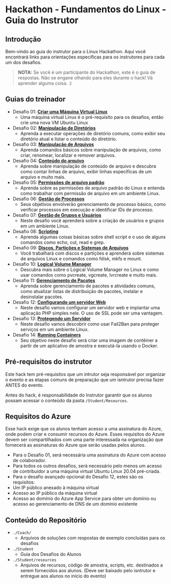 # Hackathon - Fundamentos do Linux - Guia do Instrutor

## Introdução
Bem-vindo ao guia do instrutor para o Linux Hackathon. Aqui você encontrará links para orientações específicas para os instrutores para cada um dos desafios.

> **NOTA:** Se você é um participante do Hackathon, este é o guia de respostas. Não se engane olhando para eles durante o hack! Vá aprender alguma coisa. :)

## Guias do treinador
* Desafio 01: **[Criar uma Máquina Virtual Linux](../Coach/Solution-01.md)**
   - Uma máquina virtual Linux é o pré-requisito para os desafios, então crie uma nova VM Ubuntu Linux
* Desafio 02: **[Manipulação de Diretórios](../Coach/Solution-02.md)**
   - Aprenda a executar operações de diretório comuns, como exibir seu diretório atual e listar o conteúdo do diretório.
* Desafio 03: **[Manipulação de Arquivos](../Coach/Solution-03.md)**
   - Aprenda comandos básicos sobre manipulação de arquivos, como criar, renomear, localizar e remover arquivos.
* Desafio 04: **[Conteúdo do arquivo](../Coach/Solution-04.md)**
   - Aprenda sobre manipulação de conteúdo de arquivo e descubra como contar linhas de arquivo, exibir linhas específicas de um arquivo e muito mais.
* Desafio 05: **[Permissões de arquivo padrão](../Coach/Solution-05.md)**
   - Aprenda sobre as permissões de arquivo padrão do Linux e entenda como trabalhar com permissão de arquivo em um ambiente Linux.
* Desafio 06: **[Gestão de Processos](../Coach/Solution-06.md)**
   - Seus objetivos envolverão gerenciamento de processo básico, como verificar processos em execução e identificar IDs de processo.
* Desafio 07: **[Gestão de Grupos e Usuários](../Coach/Solution-07.md)**
   - Neste desafio você aprenderá sobre a criação de usuários e grupos em um ambiente Linux.
* Desafio 08: **[Scripting](../Coach/Solution-08.md)**
   - Aprenda algumas coisas básicas sobre shell script e o uso de alguns comandos como echo, cut, read e grep.
* Desafio 09: **[Discos, Partições e Sistemas de Arquivos](../Coach/Solution-09.md)**
   - Você trabalhará com discos e partições e aprenderá sobre sistemas de arquivos Linux e comandos como fdisk, mkfs e mount.
* Desafio 10: **[Logical Volume Manager](../Coach/Solution-10.md)**
   - Descubra mais sobre o Logical Volume Manager no Linux e como usar comandos como pvcreate, vgcreate, lvrcreate e muito mais.
* Desafio 11: **[Gerenciamento de Pacotes](../Coach/Solution-11.md)**
   - Aprenda sobre gerenciamento de pacotes e atividades comuns, como atualizar listas de distribuição de pacotes, instalar e desinstalar pacotes.
* Desafio 12: **[Configurando um servidor Web](../Coach/Solution-12.md)**
   - Neste desafio vamos configurar um servidor web e implantar uma aplicação PHP simples nele. O uso de SSL pode ser uma vantagem.
* Desafio 13: **[Protegendo um Servidor](../Coach/Solution-13.md)**
   - Neste desafio vamos descobrir como usar Fail2Ban para proteger serviços em um ambiente Linux.
* Desafio 14: **[Running Containers](../Coach/Solution-14.md)**
   - Seu objetivo neste desafio será criar uma imagem de contêiner a partir de um aplicativo de amostra e executá-la usando o Docker.

## Pré-requisitos do instrutor

Este hack tem pré-requisitos que um intrutor seja responsável por organizar o evento e as etapas comuns de preparação que um isntrutor precisa fazer ANTES do evento.

Antes do hack, é responsabilidade do Instrutor garantir que os alunos possam acessar o conteúdo da pasta `/Student/Resources`.

## Requisitos do Azure

Esse hack exige que os alunos tenham acesso a uma assinatura do Azure, onde podem criar e consumir recursos do Azure. Esses requisitos do Azure devem ser compartilhados com uma parte interessada na organização que fornecerá as assinaturas do Azure que serão usadas pelos alunos.

- Para o Desafio 01, será necessária uma assinatura do Azure com acesso de colaborador.
- Para todos os outros desafios, será necessário pelo menos um acesso de contribuidor a uma máquina virtual Ubuntu Linux 20.04 pré-criada.
- Para o desafio avançado opcional do Desafio 12, estes são os requisitos:
- Um IP público anexado à máquina virtual
- Acesso ao IP público da máquina virtual
- Acesso ao domínio do Azure App Service para obter um domínio ou acesso ao gerenciamento de DNS de um domínio existente

## Conteúdo do Repositório

- `./Coach/`
   - Arquivos de soluções com respostas de exemplo concluídas para os desafios
- `./Student`
   - Guia dos Desafios do Alunos
- `./Student/resources`
   - Arquivos de recursos, código de amostra, scripts, etc. destinados a serem fornecidos aos alunos. (Deve ser baixado pelo isntrutor e entregue aos alunos no início do evento)
